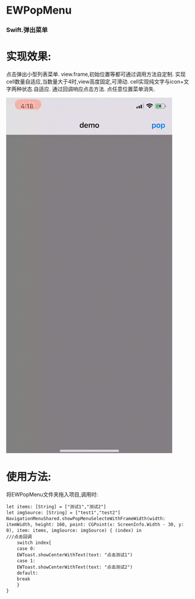 # EWPopMenu
### Swift.弹出菜单

# 实现效果:
点击弹出小型列表菜单.
view.frame,初始位置等都可通过调用方法自定制.
实现cell数量自适应,当数量大于4时,view高度固定,可滑动.
cell实现纯文字与icon+文字两种状态.自适应.
通过回调响应点击方法.
点任意位置菜单消失.
<br>

![效果图预览](https://github.com/WangLiquan/EWPopMenu/raw/master/image/demonstration.gif)

# 使用方法:
将EWPopMenu文件夹拖入项目,调用时:
```
let items: [String] = ["测试1","测试2"]
let imgSource: [String] = ["test1","test2"]
NavigationMenuShared.showPopMenuSelecteWithFrameWidth(width: itemWidth, height: 160, point: CGPoint(x: ScreenInfo.Width - 30, y: 0), item: items, imgSource: imgSource) { (index) in
///点击回调
    switch index{
    case 0:
    EWToast.showCenterWithText(text: "点击测试1")
    case 1:
    EWToast.showCenterWithText(text: "点击测试2")
    default:
    break
    }
}
```
